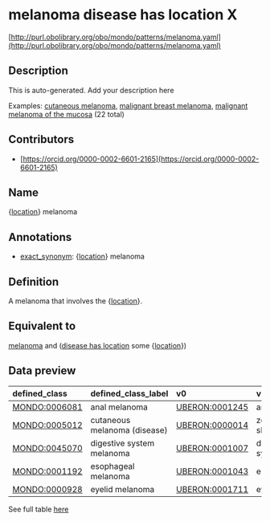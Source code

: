 # melanoma disease has location X 

[http://purl.obolibrary.org/obo/mondo/patterns/melanoma.yaml](http://purl.obolibrary.org/obo/mondo/patterns/melanoma.yaml)
## Description 

This is auto-generated. Add your description here

Examples: [cutaneous melanoma](http://purl.obolibrary.org/obo/MONDO_0005012), [malignant breast melanoma](http://purl.obolibrary.org/obo/MONDO_0002975), [malignant melanoma of the mucosa](http://purl.obolibrary.org/obo/MONDO_0015694) (22 total)
## Contributors 
* [https://orcid.org/0000-0002-6601-2165](https://orcid.org/0000-0002-6601-2165) 
## Name 

{[location](http://www.w3.org/2002/07/owl#Thing)} melanoma

## Annotations 

* [exact_synonym](http://www.geneontology.org/formats/oboInOwl#hasExactSynonym): {[location](http://www.w3.org/2002/07/owl#Thing)} melanoma

## Definition 

A melanoma that involves the {[location](http://www.w3.org/2002/07/owl#Thing)}.

## Equivalent to 

[melanoma](http://purl.obolibrary.org/obo/MONDO_0005105) and ([disease has location](http://purl.obolibrary.org/obo/RO_0004026) some {[location](http://www.w3.org/2002/07/owl#Thing)})

## Data preview 
| defined_class                                | defined_class_label          | v0                                            | v0_label         |
|:---------------------------------------------|:-----------------------------|:----------------------------------------------|:-----------------|
| [MONDO:0006081](http://purl.obolibrary.org/obo/MONDO_0006081) | anal melanoma                | [UBERON:0001245](http://purl.obolibrary.org/obo/UBERON_0001245) | anus             |
| [MONDO:0005012](http://purl.obolibrary.org/obo/MONDO_0005012) | cutaneous melanoma (disease) | [UBERON:0000014](http://purl.obolibrary.org/obo/UBERON_0000014) | zone of skin     |
| [MONDO:0045070](http://purl.obolibrary.org/obo/MONDO_0045070) | digestive system melanoma    | [UBERON:0001007](http://purl.obolibrary.org/obo/UBERON_0001007) | digestive system |
| [MONDO:0001192](http://purl.obolibrary.org/obo/MONDO_0001192) | esophageal melanoma          | [UBERON:0001043](http://purl.obolibrary.org/obo/UBERON_0001043) | esophagus        |
| [MONDO:0000928](http://purl.obolibrary.org/obo/MONDO_0000928) | eyelid melanoma              | [UBERON:0001711](http://purl.obolibrary.org/obo/UBERON_0001711) | eyelid           |

See full table [here](https://github.com/monarch-initiative/mondo/blob/master/src/patterns/data/matches/melanoma.tsv) 
